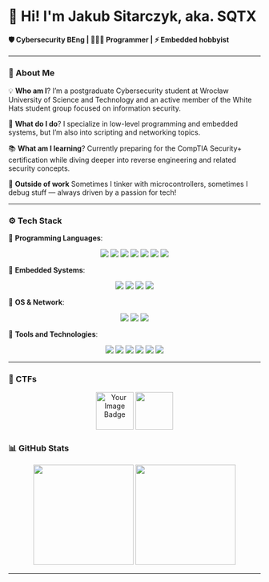 <p align="center">
  <h1>👋 Hi! I'm Jakub Sitarczyk, aka. SQTX </h1>
  <h4>🛡️ Cybersecurity BEng | 👨🏻‍💻 Programmer | ⚡️ Embedded hobbyist </h4>
</p>

---
### 🧠 About Me

💡 **Who am I**?
I’m a postgraduate Cybersecurity student at Wrocław University of Science and Technology and an active member of the White Hats student group focused on information security.

🔧 **What do I do**?
I specialize in low-level programming and embedded systems, but I’m also into scripting and networking topics.

📚 **What am I learning**?
Currently preparing for the CompTIA Security+ certification while diving deeper into reverse engineering and related security concepts.

🌱 **Outside of work**
Sometimes I tinker with microcontrollers, sometimes I debug stuff — always driven by a passion for tech!

---

### ⚙️ Tech Stack

🔹 **Programming Languages**:

<p align="center">
  <!-- Rozmiar okna README - ok. 850px -->
  <!-- <img src="https://img.shields.io/badge/C++-00599C?style=for-the-badge&logo=c%2B%2B&logoColor=white" style="width:880px;height:10px"/>
  <br> -->
  <img src="https://img.shields.io/badge/C++-00599C?style=for-the-badge&logo=c%2B%2B&logoColor=white"/>
  <img src="https://img.shields.io/badge/C-A8B9CC?style=for-the-badge&logo=c&logoColor=white"/>
  <img src="https://img.shields.io/badge/Python-3776AB?style=for-the-badge&logo=python&logoColor=white"/>
  <!-- <br> -->
  <img src="https://img.shields.io/badge/HTML5-E34F26?style=for-the-badge&logo=html5&logoColor=white"/>
  <img src="https://img.shields.io/badge/CSS3-1572B6?style=for-the-badge&logo=css3&logoColor=white"/>
  <img src="https://img.shields.io/badge/JavaScript-F7DF1E?style=for-the-badge&logo=javascript&logoColor=black"/>
  <img src="https://img.shields.io/badge/Node.js-339933?style=for-the-badge&logo=node.js&logoColor=white"/>
</p>

🔹 **Embedded Systems**:

<p align="center">
  <img src="https://img.shields.io/badge/Arduino-00979D?style=for-the-badge&logo=arduino&logoColor=white"/>
  <img src="https://img.shields.io/badge/ESP32-3C6E71?style=for-the-badge&logo=espressif&logoColor=white"/>
  <img src="https://img.shields.io/badge/Raspberry_Pi-C51A4A?style=for-the-badge&logo=raspberrypi&logoColor=white"/>
  <img src="https://img.shields.io/badge/STM32-03234B?style=for-the-badge&logo=stmicroelectronics&logoColor=white"/>
</p>

🔹 **OS & Network**:

<p align="center">
  <img src="https://img.shields.io/badge/Linux-FCC624?style=for-the-badge&logo=linux&logoColor=black"/>
  <img src="https://img.shields.io/badge/Kali_Linux-557C94?style=for-the-badge&logo=kalilinux&logoColor=white"/>
  <!-- <br> -->
  <img src="https://img.shields.io/badge/Cisco_IOS-1BA0D7?style=for-the-badge&logo=cisco&logoColor=white"/>
</p>

🔹 **Tools and Technologies**:

<p align="center">
  <img src="https://img.shields.io/badge/Git-F05032?style=for-the-badge&logo=git&logoColor=white"/>
  <img src="https://img.shields.io/badge/GitHub-181717?style=for-the-badge&logo=github&logoColor=white"/>
  <img src="https://img.shields.io/badge/Docker-2496ED?style=for-the-badge&logo=docker&logoColor=white"/>
  <!-- <br> -->
  <img src="https://img.shields.io/badge/SQL-4479A1?style=for-the-badge&logo=mysql&logoColor=white"/>
  <img src="https://img.shields.io/badge/PostgreSQL-316192?style=for-the-badge&logo=postgresql&logoColor=white"/>
  <!-- <br> -->
  <img src="https://img.shields.io/badge/Adobe_XD-FF61F6?style=for-the-badge&logo=adobexd&logoColor=white"/>
</p>

---
<!-- ### 🚩 CTFs -->
<h3 align="left">🚩 CTFs</h3>
<p align="center">
  <img src="https://tryhackme-badges.s3.amazonaws.com/SQTX.png" alt="Your Image Badge" style='height:75px;border:none'/>
  <img src="https://www.hackthebox.eu/badge/image/2348730"style='height:75px;border:none'/>
</p>

<!-- ### 📊 GitHub Stats -->
<h3 align="left">📊 GitHub Stats</h3>
<p align="center">
  <img src="https://github-readme-stats.vercel.app/api?username=sqtx&show_icons=true&theme=radical"style="height:200px"/>
  <!-- <br> -->
  <img src="https://github-readme-stats.vercel.app/api/top-langs/?username=sqtx&layout=compact&theme=radical" style="height:200px"/>
</p>

<!-- ![Your GitHub Stats](https://github-readme-stats.vercel.app/api?username=sqtx&show_icons=true&theme=radical)
![Most Used Languages](https://github-readme-stats.vercel.app/api/top-langs/?username=sqtx&layout=compact&theme=radical)   -->

---
